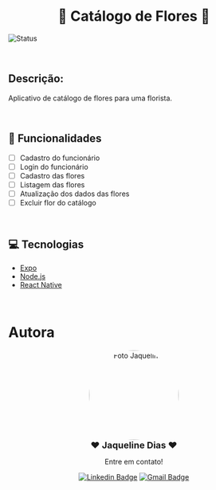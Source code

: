 <h1 align="center">🌸 Catálogo de Flores 🌸</h1>
<img src="https://img.shields.io/badge/STATUS-EM%20DESENVOLVIMENTO-ff69b4" alt="Status">

<br><h2 id="descrição-do-projeto">Descrição:</h2>

<p> Aplicativo de catálogo de flores para uma florista.</p>

<br><h2>🔨 Funcionalidades</h2>

- [ ] Cadastro do funcionário
- [ ] Login do funcionário
- [ ] Cadastro das flores
- [ ] Listagem das flores
- [ ] Atualização dos dados das flores
- [ ] Excluir flor do catálogo

<br><h2>💻 Tecnologias</h2>

- [Expo](https://expo.io/)
- [Node.js](https://nodejs.org/en/)
- [React Native](https://reactnative.dev/)

<br><h1>Autora</h1>

<div align="center">
<img style="border-radius: 50%;" src="https://avatars.githubusercontent.com/u/82879626?v=4" width="180px;" alt="Foto Jaqueline"/>
<br>
<b style='font-size: 18px'>❤️ Jaqueline Dias ❤️</b>
<p>Entre em contato!</p>

[![Linkedin Badge](https://img.shields.io/badge/-LinkedIn-blue?style=flat-square&logo=Linkedin&logoColor=white&link=https://www.linkedin.com/in/tgmarinho/)](https://www.linkedin.com/in/jaqueline-dias-oliveira-0b68a4228/) 
[![Gmail Badge](https://img.shields.io/badge/-Gmail-c14438?style=flat-square&logo=Gmail&logoColor=white&link=mailto:jaquelinediasoliveira5@gmail.com)](mailto:jaquelinediasoliveira5@gmail.com)
</div>
